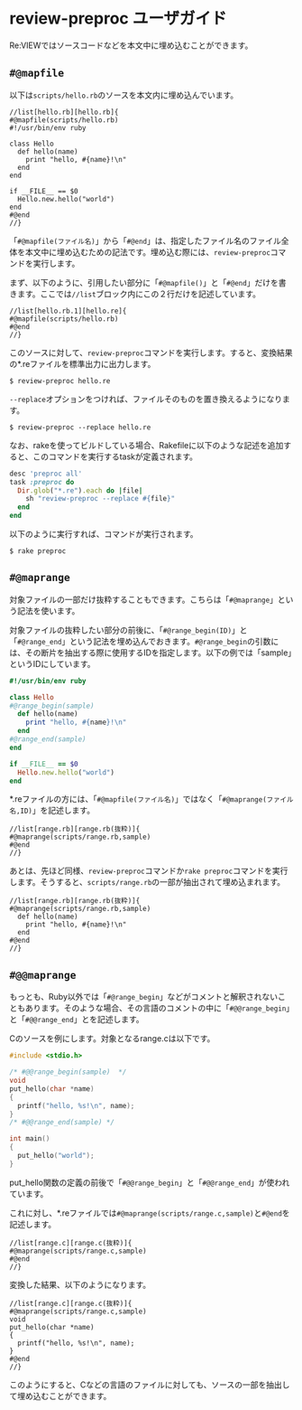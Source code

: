 # review-preproc ユーザガイド

Re:VIEWではソースコードなどを本文中に埋め込むことができます。

## `#@mapfile`

以下は`scripts/hello.rb`のソースを本文内に埋め込んでいます。

```review
//list[hello.rb][hello.rb]{
#@mapfile(scripts/hello.rb)
#!/usr/bin/env ruby

class Hello
  def hello(name)
    print "hello, #{name}!\n"
  end
end

if __FILE__ == $0
  Hello.new.hello("world")
end
#@end
//}
```
「`#@mapfile(ファイル名)`」から「`#@end`」は、指定したファイル名のファイル全体を本文中に埋め込むための記法です。埋め込む際には、`review-preproc`コマンドを実行します。

まず、以下のように、引用したい部分に「`#@mapfile()`」と「`#@end`」だけを書きます。ここでは`//list`ブロック内にこの２行だけを記述しています。

```review
//list[hello.rb.1][hello.re]{
#@mapfile(scripts/hello.rb)
#@end
//}
```
このソースに対して、`review-preproc`コマンドを実行します。すると、変換結果の*.reファイルを標準出力に出力します。

```shell-session
$ review-preproc hello.re
```
`--replace`オプションをつければ、ファイルそのものを置き換えるようになります。

```shell-session
$ review-preproc --replace hello.re
```

なお、rakeを使ってビルドしている場合、Rakefileに以下のような記述を追加すると、このコマンドを実行するtaskが定義されます。

```rake
desc 'preproc all'
task :preproc do
  Dir.glob("*.re").each do |file|
    sh "review-preproc --replace #{file}"
  end
end
```

以下のように実行すれば、コマンドが実行されます。

```shell-session
$ rake preproc
```

## `#@maprange`

対象ファイルの一部だけ抜粋することもできます。こちらは「`#@maprange`」という記法を使います。

対象ファイルの抜粋したい部分の前後に、「`#@range_begin(ID)`」と「`#@range_end`」という記法を埋め込んでおきます。`#@range_begin`の引数には、その断片を抽出する際に使用するIDを指定します。以下の例では「sample」というIDにしています。

```ruby
#!/usr/bin/env ruby

class Hello
#@range_begin(sample)
  def hello(name)
    print "hello, #{name}!\n"
  end
#@range_end(sample)
end

if __FILE__ == $0
  Hello.new.hello("world")
end
```
*.reファイルの方には、「`#@mapfile(ファイル名)`」ではなく「`#@maprange(ファイル名,ID)`」を記述します。

```review
//list[range.rb][range.rb(抜粋)]{
#@maprange(scripts/range.rb,sample)
#@end
//}
```

あとは、先ほど同様、`review-preproc`コマンドか`rake preproc`コマンドを実行します。そうすると、`scripts/range.rb`の一部が抽出されて埋め込まれます。

```review
//list[range.rb][range.rb(抜粋)]{
#@maprange(scripts/range.rb,sample)
  def hello(name)
    print "hello, #{name}!\n"
  end
#@end
//}
```

## `#@@maprange`

もっとも、Ruby以外では「`#@range_begin`」などがコメントと解釈されないこともあります。そのような場合、その言語のコメントの中に「`#@@range_begin`」と「`#@@range_end`」とを記述します。

Cのソースを例にします。対象となるrange.cは以下です。

```c
#include <stdio.h>

/* #@@range_begin(sample)  */
void
put_hello(char *name)
{
  printf("hello, %s!\n", name);
}
/* #@@range_end(sample) */

int main()
{
  put_hello("world");
}
```

put_hello関数の定義の前後で「`#@@range_begin`」と「`#@@range_end`」が使われています。

これに対し、*.reファイルでは`#@maprange(scripts/range.c,sample)`と`#@end`を記述します。

```
//list[range.c][range.c(抜粋)]{
#@maprange(scripts/range.c,sample)
#@end
//}
```

変換した結果、以下のようになります。

```
//list[range.c][range.c(抜粋)]{
#@maprange(scripts/range.c,sample)
void
put_hello(char *name)
{
  printf("hello, %s!\n", name);
}
#@end
//}
```
このようにすると、Cなどの言語のファイルに対しても、ソースの一部を抽出して埋め込むことができます。
